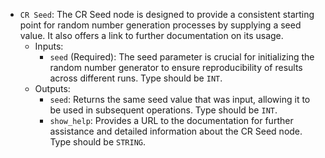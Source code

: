 - `CR Seed`: The CR Seed node is designed to provide a consistent starting point for random number generation processes by supplying a seed value. It also offers a link to further documentation on its usage.
    - Inputs:
        - `seed` (Required): The seed parameter is crucial for initializing the random number generator to ensure reproducibility of results across different runs. Type should be `INT`.
    - Outputs:
        - `seed`: Returns the same seed value that was input, allowing it to be used in subsequent operations. Type should be `INT`.
        - `show_help`: Provides a URL to the documentation for further assistance and detailed information about the CR Seed node. Type should be `STRING`.
